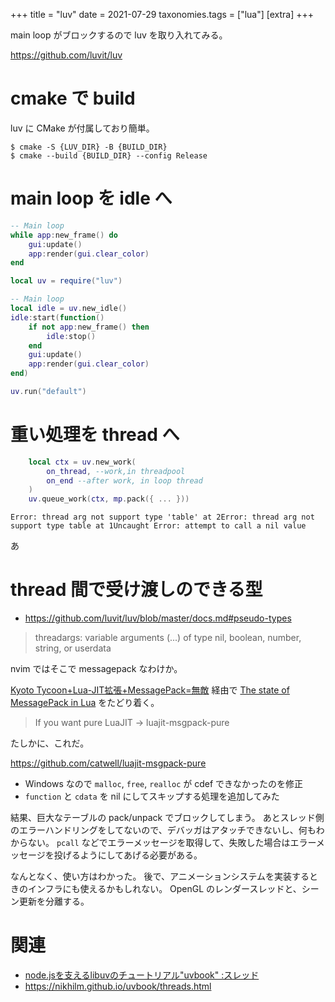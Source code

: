 +++
title = "luv"
date = 2021-07-29
taxonomies.tags = ["lua"]
[extra]
+++

main loop がブロックするので luv を取り入れてみる。

<https://github.com/luvit/luv>

# cmake で build

luv に CMake が付属しており簡単。

```
$ cmake -S {LUV_DIR} -B {BUILD_DIR}
$ cmake --build {BUILD_DIR} --config Release
```

# main loop を idle へ

```lua
-- Main loop
while app:new_frame() do
    gui:update()
    app:render(gui.clear_color)
end
```

```lua
local uv = require("luv")

-- Main loop
local idle = uv.new_idle()
idle:start(function()
    if not app:new_frame() then
        idle:stop()
    end
    gui:update()
    app:render(gui.clear_color)
end)

uv.run("default")
```

# 重い処理を thread へ

```lua
    local ctx = uv.new_work(
        on_thread, --work,in threadpool
        on_end --after work, in loop thread
    )
    uv.queue_work(ctx, mp.pack({ ... }))
```

```
Error: thread arg not support type 'table' at 2Error: thread arg not support type table at 1Uncaught Error: attempt to call a nil value
```

あ

# thread 間で受け渡しのできる型

* <https://github.com/luvit/luv/blob/master/docs.md#pseudo-types>

> threadargs: variable arguments (...) of type nil, boolean, number, string, or userdata

nvim ではそこで messagepack なわけか。

[Kyoto Tycoon+Lua-JIT拡張+MessagePack=無敵](https://tullio.hatenablog.com/entry/20121112/1352732239) 経由で [The state of MessagePack in Lua](https://gist.github.com/catwell/2971290) をたどり着く。

> If you want pure LuaJIT -> luajit-msgpack-pure

たしかに、これだ。

<https://github.com/catwell/luajit-msgpack-pure>

* Windows なので `malloc`, `free`, `realloc` が cdef できなかったのを修正
* `function` と `cdata` を nil にしてスキップする処理を追加してみた

結果、巨大なテーブルの pack/unpack でブロックしてしまう。
あとスレッド側のエラーハンドリングをしてないので、デバッガはアタッチできないし、何もわからない。
`pcall` などでエラーメッセージを取得して、失敗した場合はエラーメッセージを投げるようにしてあげる必要がある。

なんとなく、使い方はわかった。
後で、アニメーションシステムを実装するときのインフラにも使えるかもしれない。
OpenGL のレンダースレッドと、シーン更新を分離する。

# 関連

* [node.jsを支えるlibuvのチュートリアル"uvbook" :スレッド](https://kimitok.hateblo.jp/entry/2014/04/16/223643)
* <https://nikhilm.github.io/uvbook/threads.html>
